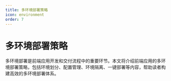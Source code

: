 ```yaml
---
title: 多环境部署策略
icon: environment
order: 7
---
```


# 多环境部署策略

多环境部署是前端应用开发和交付流程中的重要环节。本文将介绍前端应用的多环境部署策略，包括环境划分、配置管理、环境隔离、一键部署等内容，帮助读者构建高效的多环境部署体系。
